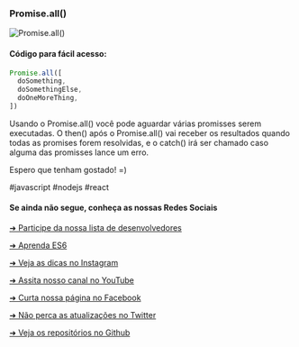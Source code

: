 ### Promise.all()


![Promise.all()](https://github.com/emersonbrogadev/social-media-snippets/blob/master/content/2019-08-20-promise-all/2019-08-19-promise-all.jpg)

#### Código para fácil acesso:

```js
Promise.all([
  doSomething,
  doSomethingElse,
  doOneMoreThing,
])

```

Usando o Promise.all() você pode aguardar várias promisses serem executadas.
O then() após o Promise.all() vai receber os resultados quando todas as promises forem resolvidas, e o catch() irá ser chamado caso alguma das promisses lance um erro.

Espero que tenham gostado! =)

\#javascript \#nodejs \#react


#### Se ainda não segue, conheça as nossas Redes Sociais

[➜ Participe da nossa lista de desenvolvedores](https://emersonbroga.com/e/participe/?utm_source=github&utm_medium=social-media-snippets&utm_campaign=2019-08-19)

[➜ Aprenda ES6](https://amzn.to/2J4XnLg)

[➜ Veja as dicas no Instagram](https://www.instagram.com/emersonbrogadev/)

[➜ Assita nosso canal no YouTube](https://www.youtube.com/c/emersonbroga/)

[➜ Curta nossa página no Facebook](https://www.facebook.com/emersonbrogadev/)

[➜ Não perca as atualizações no Twitter](https://www.twitter.com/emersonbrogadev/)

[➜ Veja os repositórios no Github](https://www.github.com/emersonbrogadev/)



